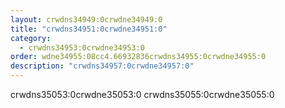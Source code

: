 ```yaml
---
layout: crwdns34949:0crwdne34949:0
title: "crwdns34951:0crwdne34951:0"
category:
  - crwdns34953:0crwdne34953:0
order: wdne34955:08cc4.66932836crwdns34955:0crwdne34955:0
description: "crwdns34957:0crwdne34957:0"
---
```

crwdns35053:0crwdne35053:0 crwdns35055:0crwdne35055:0